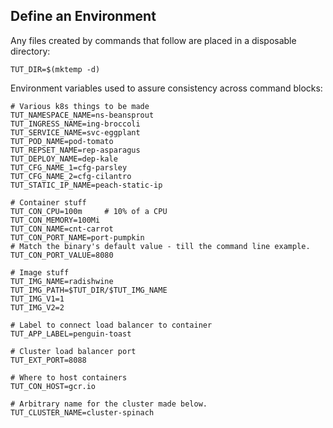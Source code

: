 ## Define an Environment

Any files created by commands that follow are placed in a
disposable directory:

<!-- @makeTutorialWorkingDirectory-->
```
TUT_DIR=$(mktemp -d)
```

Environment variables used to assure
consistency across command blocks:

<!-- @setInitialGlobalEnvVars -->
```
# Various k8s things to be made
TUT_NAMESPACE_NAME=ns-beansprout
TUT_INGRESS_NAME=ing-broccoli
TUT_SERVICE_NAME=svc-eggplant
TUT_POD_NAME=pod-tomato
TUT_REPSET_NAME=rep-asparagus
TUT_DEPLOY_NAME=dep-kale
TUT_CFG_NAME_1=cfg-parsley
TUT_CFG_NAME_2=cfg-cilantro
TUT_STATIC_IP_NAME=peach-static-ip

# Container stuff
TUT_CON_CPU=100m     # 10% of a CPU
TUT_CON_MEMORY=100Mi
TUT_CON_NAME=cnt-carrot
TUT_CON_PORT_NAME=port-pumpkin
# Match the binary's default value - till the command line example.
TUT_CON_PORT_VALUE=8080

# Image stuff
TUT_IMG_NAME=radishwine
TUT_IMG_PATH=$TUT_DIR/$TUT_IMG_NAME
TUT_IMG_V1=1
TUT_IMG_V2=2

# Label to connect load balancer to container
TUT_APP_LABEL=penguin-toast

# Cluster load balancer port
TUT_EXT_PORT=8088

# Where to host containers
TUT_CON_HOST=gcr.io

# Arbitrary name for the cluster made below.
TUT_CLUSTER_NAME=cluster-spinach
```
